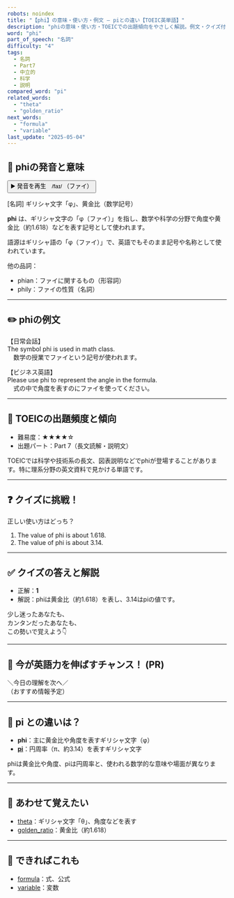 ```yaml
---
robots: noindex
title: "【phi】の意味・使い方・例文 ― piとの違い【TOEIC英単語】"
description: "phiの意味・使い方・TOEICでの出題傾向をやさしく解説。例文・クイズ付きでpiとの違いもわかりやすく学べます。"
word: "phi"
part_of_speech: "名詞"
difficulty: "4"
tags:
  - 名詞
  - Part7
  - 中立的
  - 科学
  - 説明
compared_word: "pi"
related_words:
  - "theta"
  - "golden_ratio"
next_words:
  - "formula"
  - "variable"
last_update: "2025-05-04"
---
```


## 🔰 phiの発音と意味

<button class="play-audio" onclick="playTTS('phi')">
  <span class="play-audio-main">
    ▶️ 発音を再生　/faɪ/
  </span>
  <span class="play-audio-sub">
    （ファイ）
  </span>
</button>

[名詞] ギリシャ文字「φ」、黄金比（数学記号）

**phi** は、ギリシャ文字の「φ（ファイ）」を指し、数学や科学の分野で角度や黄金比（約1.618）などを表す記号として使われます。

語源はギリシャ語の「φ（ファイ）」で、英語でもそのまま記号や名称として使われています。

他の品詞：  
- phian：ファイに関するもの（形容詞）
- phily：ファイの性質（名詞）

---

## ✏️ phiの例文

【日常会話】  
The symbol phi is used in math class.  
　数学の授業でファイという記号が使われます。

【ビジネス英語】  
Please use phi to represent the angle in the formula.  
　式の中で角度を表すのにファイを使ってください。

---

## 🎯 TOEICの出題頻度と傾向

- 難易度：★★★★☆
- 出題パート：Part 7（長文読解・説明文）

TOEICでは科学や技術系の長文、図表説明などでphiが登場することがあります。特に理系分野の英文資料で見かける単語です。

---

## ❓ クイズに挑戦！

正しい使い方はどっち？

1. The value of phi is about 1.618.  
2. The value of phi is about 3.14.

---

## ✅ クイズの答えと解説

- 正解：**1**
- 解説：phiは黄金比（約1.618）を表し、3.14はpiの値です。

少し迷ったあなたも、  
カンタンだったあなたも、  
この勢いで覚えよう👇️

---

## 🚀 今が英語力を伸ばすチャンス！ (PR)

<div class="info-center">
＼今日の理解を次へ／<br>  
（おすすめ情報予定）
</div>

---

## 🤔  pi との違いは？

- **phi**：主に黄金比や角度を表すギリシャ文字（φ）
- **[pi](/pi)**：円周率（π、約3.14）を表すギリシャ文字

phiは黄金比や角度、piは円周率と、使われる数学的な意味や場面が異なります。

---

## 🧩 あわせて覚えたい

- [theta](/theta)：ギリシャ文字「θ」、角度などを表す
- [golden_ratio](/golden_ratio)：黄金比（約1.618）

---

## 📖 できればこれも

- [formula](/formula)：式、公式
- [variable](/variable)：変数

<!-- cvid: aid02_bid45 -->
